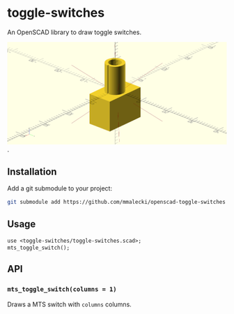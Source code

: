 # toggle-switches
An OpenSCAD library to draw toggle switches.

![Example rendering of a MTS-102 switch](./examples/mts-102.png).

## Installation
Add a git submodule to your project:

```sh
git submodule add https://github.com/mmalecki/openscad-toggle-switches toggle-switches
```

## Usage
```openscad
use <toggle-switches/toggle-switches.scad>;
mts_toggle_switch();
```

## API

### `mts_toggle_switch(columns = 1)`
Draws a MTS switch with `columns` columns.
